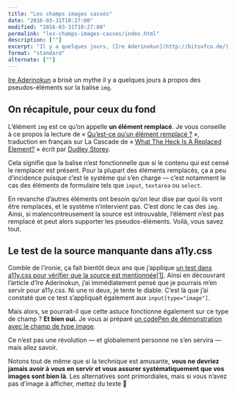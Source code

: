 ```yaml
---
title: "Les champs images cassés"
date: "2016-03-31T10:27:00"
modified: "2016-03-31T10:27:00"
permalink: "les-champs-images-casses/index.html"
description: [""]
excerpt: "Il y a quelques jours, [Ire Aderinokun](http://bitsofco.de/) a dévoilé que les images cassées supportaient les pseudo-éléments. En bossant sur [a11y.css](https://github.com/ffoodd/a11y.css), je me suis aperçu que ça valait également pour les champs images. [Lire la suite de « Les champs images cassés » →](https://www.ffoodd.fr/les-champs-images-casses/)"
format: "standard"
alternate: [""]
---
```

[Ire Aderinokun](http://bitsofco.de/) a brisé un mythe il y a quelques jours à propos des pseudos-éléments sur la balise `img`.

## On récapitule, pour ceux du fond

Lʼélément `img` est ce quʼon appelle **un élément remplacé**. Je vous conseille à ce propos la lecture de «&nbsp;[Qu’est-ce qu’un élément remplacé&nbsp;?](http://la-cascade.ghost.io/quest-ce-quun-element-remplace/)&nbsp;», traduction en français sur La Cascade de «&nbsp;[What The Heck Is A Replaced Element?](https://demosthenes.info/blog/461/What-The-Heck-Is-A-Replaced-Element#)&nbsp;» écrit par [Dudley Storey](https://twitter.com/dudleystorey).

Cela signifie que la balise nʼest fonctionnelle que si le contenu qui est censé le remplacer est présent. Pour la plupart des éléments remplacés, ça a peu dʼincidence puisque cʼest le système qui sʼen charge —&nbsp;cʼest notamment le cas des éléments de formulaire tels que `input`, `textarea` ou `select`.

En revanche dʼautres éléments ont besoin quʼon leur dise par quoi ils vont être remplacés, et le système nʼintervient pas. Cʼest donc le cas des `img`. Ainsi, si malencontreusement la source est introuvable, lʼélément nʼest pas remplacé et peut alors supporter les pseudos-éléments. Voilà, vous savez tout.

## Le test de la source manquante dans a11y.css

Comble de lʼironie, ça fait bientôt deux ans que jʼapplique [un test dans a11y.css pour vérifier que la source est mentionnée](http://ffoodd.github.io/a11y.css/errors.html#no-src)[\[1\]](https://www.ffoodd.fr/les-champs-images-casses/#note-1 "Impossible de vérifier, lorsque la source est présente, quʼelle est bel et bien valide. Dommage."). Ainsi en découvrant lʼarticle dʼIre Aderinokun, jʼai immédiatement pensé que je pourrais mʼen servir pour a11y.css. Ni une ni deux, je tente le diable. Cʼest là que jʼai constaté que ce test sʼappliquait également aux `input[type="image"]`.

Mais alors, se pourrait-il que cette astuce fonctionne également sur ce type de champ&nbsp;? **Et bien oui.** Je vous ai préparé [un codePen de démonstration avec le champ de type image](http://codepen.io/ffoodd/pen/vGJPLe).

Ce nʼest pas une révolution —&nbsp;et globalement personne ne sʼen servira&nbsp;— mais allez savoir.

Notons tout de même que si la technique est amusante, **vous ne devriez jamais avoir à vous en servir et vous assurer systématiquement que vos images sont bien là**. Les alternatives sont primordiales, mais si vous nʼavez pas dʼimage à afficher, mettez du texte 🙂
